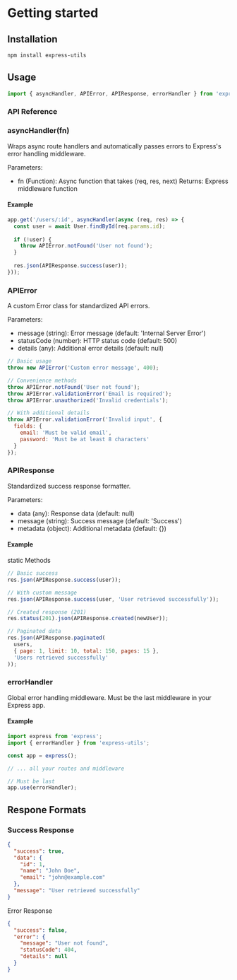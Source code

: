 # Getting started
## Installation

```bash
npm install express-utils
```

## Usage

```js
import { asyncHandler, APIError, APIResponse, errorHandler } from 'express-utils';
```

### API Reference
### asyncHandler(fn)

Wraps async route handlers and automatically passes errors to Express's error handling middleware.

Parameters:
- fn (Function): Async function that takes (req, res, next)
Returns: Express middleware function

#### Example
```js
app.get('/users/:id', asyncHandler(async (req, res) => {
  const user = await User.findById(req.params.id);
  
  if (!user) {
    throw APIError.notFound('User not found');
  }
  
  res.json(APIResponse.success(user));
}));
```

### APIError
A custom Error class for standardized API errors.

Parameters:
- message (string): Error message (default: 'Internal Server Error')
- statusCode (number): HTTP status code (default: 500)
- details (any): Additional error details (default: null)

```js
// Basic usage
throw new APIError('Custom error message', 400);

// Convenience methods
throw APIError.notFound('User not found');
throw APIError.validationError('Email is required');
throw APIError.unauthorized('Invalid credentials');

// With additional details
throw APIError.validationError('Invalid input', {
  fields: {
    email: 'Must be valid email',
    password: 'Must be at least 8 characters'
  }
});
```

### APIResponse
Standardized success response formatter.

Parameters:
- data (any): Response data (default: null)
- message (string): Success message (default: 'Success')
- metadata (object): Additional metadata (default: {})

#### Example
static Methods
```js
// Basic success
res.json(APIResponse.success(user));

// With custom message
res.json(APIResponse.success(user, 'User retrieved successfully'));

// Created response (201)
res.status(201).json(APIResponse.created(newUser));

// Paginated data
res.json(APIResponse.paginated(
  users,
  { page: 1, limit: 10, total: 150, pages: 15 },
  'Users retrieved successfully'
));
```

### errorHandler
Global error handling middleware. Must be the last middleware in your Express app.

#### Example
```js
import express from 'express';
import { errorHandler } from 'express-utils';

const app = express();

// ... all your routes and middleware

// Must be last
app.use(errorHandler);
```

## Respone Formats
### Success Response
```json
{
  "success": true,
  "data": {
    "id": 1,
    "name": "John Doe",
    "email": "john@example.com"
  },
  "message": "User retrieved successfully"
}
```

Error Response
```json
{
  "success": false,
  "error": {
    "message": "User not found",
    "statusCode": 404,
    "details": null
  }
}
```